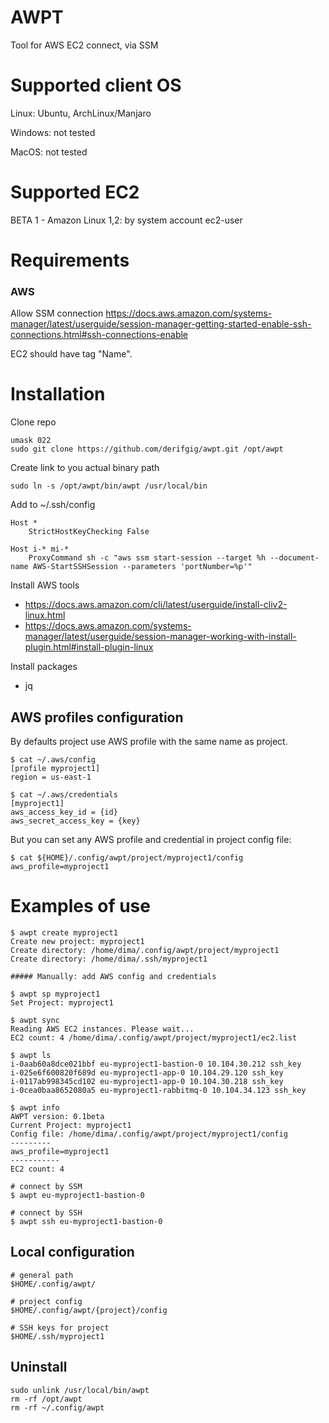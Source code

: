 # AWPT
Tool for AWS EC2 connect, via SSM 
# Supported client OS
Linux: Ubuntu, ArchLinux/Manjaro

Windows: not tested
 
MacOS: not tested
# Supported EC2
BETA 1 - Amazon Linux 1,2: by system account ec2-user 
# Requirements
### AWS
Allow SSM connection 
https://docs.aws.amazon.com/systems-manager/latest/userguide/session-manager-getting-started-enable-ssh-connections.html#ssh-connections-enable

EC2 should have tag "Name".

# Installation
Clone repo
```
umask 022
sudo git clone https://github.com/derifgig/awpt.git /opt/awpt
```
Create link to you actual binary path
```
sudo ln -s /opt/awpt/bin/awpt /usr/local/bin
```
Add to ~/.ssh/config
```
Host *
    StrictHostKeyChecking False
  
Host i-* mi-*
    ProxyCommand sh -c "aws ssm start-session --target %h --document-name AWS-StartSSHSession --parameters 'portNumber=%p'"    
```
Install AWS tools
* https://docs.aws.amazon.com/cli/latest/userguide/install-cliv2-linux.html
* https://docs.aws.amazon.com/systems-manager/latest/userguide/session-manager-working-with-install-plugin.html#install-plugin-linux

Install packages
* jq

## AWS profiles configuration
By defaults project use AWS profile with the same name as project.
```
$ cat ~/.aws/config 
[profile myproject1]
region = us-east-1

$ cat ~/.aws/credentials 
[myproject1]
aws_access_key_id = {id}
aws_secret_access_key = {key}
```
But you can set any AWS profile and credential in project config file:
```
$ cat ${HOME}/.config/awpt/project/myproject1/config
aws_profile=myproject1
```
# Examples of use
```
$ awpt create myproject1
Create new project: myproject1
Create directory: /home/dima/.config/awpt/project/myproject1
Create directory: /home/dima/.ssh/myproject1

##### Manually: add AWS config and credentials 

$ awpt sp myproject1
Set Project: myproject1

$ awpt sync
Reading AWS EC2 instances. Please wait...
EC2 count: 4 /home/dima/.config/awpt/project/myproject1/ec2.list

$ awpt ls
i-0aab60a8dce021bbf eu-myproject1-bastion-0 10.104.30.212 ssh_key 
i-025e6f600820f689d eu-myproject1-app-0 10.104.29.120 ssh_key
i-0117ab998345cd102 eu-myproject1-app-0 10.104.30.218 ssh_key
i-0cea0baa8652080a5 eu-myproject1-rabbitmq-0 10.104.34.123 ssh_key

$ awpt info
AWPT version: 0.1beta
Current Project: myproject1
Config file: /home/dima/.config/awpt/project/myproject1/config
---------
aws_profile=myproject1
-----------
EC2 count: 4

# connect by SSM
$ awpt eu-myproject1-bastion-0

# connect by SSH
$ awpt ssh eu-myproject1-bastion-0

```
## Local configuration
```
# general path
$HOME/.config/awpt/

# project config
$HOME/.config/awpt/{project}/config

# SSH keys for project
$HOME/.ssh/myproject1
```
## Uninstall
```
sudo unlink /usr/local/bin/awpt
rm -rf /opt/awpt 
rm -rf ~/.config/awpt
```
